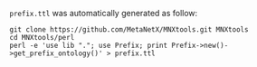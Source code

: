 `prefix.ttl` was automatically generated as follow:

```{bash}
git clone https://github.com/MetaNetX/MNXtools.git MNXtools
cd MNXtools/perl
perl -e 'use lib "."; use Prefix; print Prefix->new()->get_prefix_ontology()' > prefix.ttl
```


